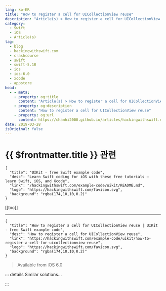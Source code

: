 ```yaml
---
lang: ko-KR
title: "How to register a cell for UICollectionView reuse"
description: "Article(s) > How to register a cell for UICollectionView reuse"
category:
  - Swift
  - iOS
  - Article(s)
tag: 
  - blog
  - hackingwithswift.com
  - crashcourse
  - swift
  - swift-5.10
  - ios
  - ios-6.0
  - xcode
  - appstore
head:
  - - meta:
    - property: og:title
      content: "Article(s) > How to register a cell for UICollectionView reuse"
    - property: og:description
      content: "How to register a cell for UICollectionView reuse"
    - property: og:url
      content: https://chanhi2000.github.io/articles/hackingwithswift.com/example-code/uikit/how-to-register-a-cell-for-uicollectionview-reuse.html
date: 2019-03-28
isOriginal: false
---
```


# {{ $frontmatter.title }} 관련

```component VPCard
{
  "title": "UIKit - free Swift example code",
  "desc": "Learn Swift coding for iOS with these free tutorials – learn Swift, iOS, and Xcode",
  "link": "/hackingwithswift.com/example-code/uikit/README.md",
  "logo": "https://hackingwithswift.com/favicon.svg",
  "background": "rgba(174,10,10,0.2)"
}
```

[[toc]]

---

```component VPCard
{
  "title": "How to register a cell for UICollectionView reuse | UIKit - free Swift example code",
  "desc": "How to register a cell for UICollectionView reuse",
  "link": "https://hackingwithswift.com/example-code/uikit/how-to-register-a-cell-for-uicollectionview-reuse",
  "logo": "https://hackingwithswift.com/favicon.svg",
  "background": "rgba(174,10,10,0.2)"
}
```

> Available from iOS 6.0

<!-- TODO: 작성 -->

<!--
If you're working entirely in code, you can register a `UICollectionViewCell` subclass for use with your collection view, so that new cells are dequeued and re-use automatically by the system.

Here's the most basic form of this technique:

```swift
collectionView.register(UICollectionViewCell.self, forCellWithReuseIdentifier: "Cell")
```

That registers a basic collection view cell, which you can then customize in code if you want to. You can then dequeue a cell with this:

```swift
func collectionView(_ collectionView: UICollectionView, cellForItemAt indexPath: IndexPath) -> UICollectionViewCell {
    let cell = collectionView.dequeueReusableCell(withReuseIdentifier: "Cell", for: indexPath)
    return cell
}
```

If a cell doesn't already exist that can be re-used, a new one will be created automatically.

As you might imagine, you will most of the time want to create your own custom `UICollectionViewCell` subclass and use that instead, but the code is the same – just use your class name instead.

If you're working with Interface Builder, all this work is done for you by creating prototype cells.

-->

::: details Similar solutions…

<!--
/example-code/uikit/how-to-register-a-cell-for-uitableviewcell-reuse">How to register a cell for UITableViewCell reuse 
/example-code/uikit/why-can-i-not-register-for-push-notifications">Why can I not register for push notifications? 
/example-code/uikit/fixing-unable-to-dequeue-a-cell-with-identifier">Fixing "Unable to dequeue a cell with identifier" 
/example-code/uikit/fixing-failed-to-obtain-a-cell-from-its-datasource">Fixing "Failed to obtain a cell from its DataSource" 
/example-code/uikit/how-to-make-uicollectionview-headers-stay-fixed-using-sectionheaderspintovisiblebounds">How to make UICollectionView headers stay fixed using sectionHeadersPinToVisibleBounds</a>
-->

:::

